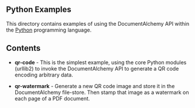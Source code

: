 ## Python Examples

This directory contains examples of using the DocumentAlchemy API within the
[Python](https://www.python.org/) programming language.

## Contents

 * **qr-code** - This is the simplest example, using the core Python modules (urllib2) to invoke the DocumentAlchemy API to generate a QR code encoding arbitrary data.

 * **qr-watermark** - Generate a new QR code image and store it in the DocumentAlchemy file-store. Then stamp that image as a watermark on each page of a PDF document.
